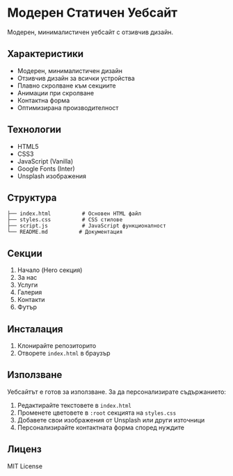 # Модерен Статичен Уебсайт

Модерен, минималистичен уебсайт с отзивчив дизайн.

## Характеристики

- Модерен, минималистичен дизайн
- Отзивчив дизайн за всички устройства
- Плавно скролване към секциите
- Анимации при скролване
- Контактна форма
- Оптимизирана производителност

## Технологии

- HTML5
- CSS3
- JavaScript (Vanilla)
- Google Fonts (Inter)
- Unsplash изображения

## Структура

```
├── index.html          # Основен HTML файл
├── styles.css          # CSS стилове
├── script.js           # JavaScript функционалност
└── README.md          # Документация
```

## Секции

1. Начало (Hero секция)
2. За нас
3. Услуги
4. Галерия
5. Контакти
6. Футър

## Инсталация

1. Клонирайте репозиторито
2. Отворете `index.html` в браузър

## Използване

Уебсайтът е готов за използване. За да персонализирате съдържанието:

1. Редактирайте текстовете в `index.html`
2. Променете цветовете в `:root` секцията на `styles.css`
3. Добавете свои изображения от Unsplash или други източници
4. Персонализирайте контактната форма според нуждите

## Лиценз

MIT License 